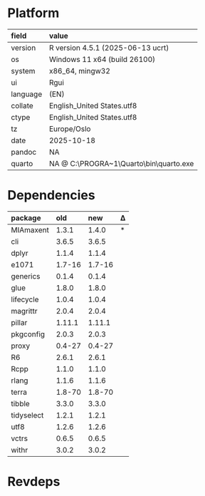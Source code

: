 # Platform

|field    |value                                  |
|:--------|:--------------------------------------|
|version  |R version 4.5.1 (2025-06-13 ucrt)      |
|os       |Windows 11 x64 (build 26100)           |
|system   |x86_64, mingw32                        |
|ui       |Rgui                                   |
|language |(EN)                                   |
|collate  |English_United States.utf8             |
|ctype    |English_United States.utf8             |
|tz       |Europe/Oslo                            |
|date     |2025-10-18                             |
|pandoc   |NA                                     |
|quarto   |NA @ C:\PROGRA~1\Quarto\bin\quarto.exe |

# Dependencies

|package    |old    |new    |Δ  |
|:----------|:------|:------|:--|
|MIAmaxent  |1.3.1  |1.4.0  |*  |
|cli        |3.6.5  |3.6.5  |   |
|dplyr      |1.1.4  |1.1.4  |   |
|e1071      |1.7-16 |1.7-16 |   |
|generics   |0.1.4  |0.1.4  |   |
|glue       |1.8.0  |1.8.0  |   |
|lifecycle  |1.0.4  |1.0.4  |   |
|magrittr   |2.0.4  |2.0.4  |   |
|pillar     |1.11.1 |1.11.1 |   |
|pkgconfig  |2.0.3  |2.0.3  |   |
|proxy      |0.4-27 |0.4-27 |   |
|R6         |2.6.1  |2.6.1  |   |
|Rcpp       |1.1.0  |1.1.0  |   |
|rlang      |1.1.6  |1.1.6  |   |
|terra      |1.8-70 |1.8-70 |   |
|tibble     |3.3.0  |3.3.0  |   |
|tidyselect |1.2.1  |1.2.1  |   |
|utf8       |1.2.6  |1.2.6  |   |
|vctrs      |0.6.5  |0.6.5  |   |
|withr      |3.0.2  |3.0.2  |   |

# Revdeps

